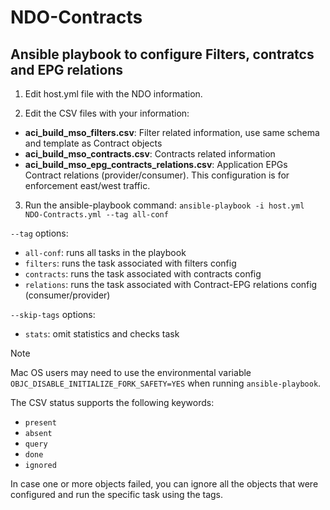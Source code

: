 # NDO-Contracts
## Ansible playbook to configure Filters, contratcs and EPG relations

1. Edit host.yml file with the NDO information.

2. Edit the CSV files with your information:

- **aci_build_mso_filters.csv**: Filter related information, use same schema and template as Contract objects
- **aci_build_mso_contracts.csv**: Contracts related information
- **aci_build_mso_epg_contracts_relations.csv**: Application EPGs Contract relations (provider/consumer). This configuration is for enforcement east/west traffic.

3. Run the ansible-playbook command: `ansible-playbook -i host.yml NDO-Contracts.yml --tag all-conf`

`--tag` options:
- `all-conf`: runs all tasks in the playbook
- `filters`: runs the task associated with filters config
- `contracts`: runs the task associated with contracts config
- `relations`: runs the task associated with Contract-EPG relations config (consumer/provider)

`--skip-tags` options:
- `stats`: omit statistics and checks task

> [!NOTE]
> Mac OS users may need to use the environmental variable `OBJC_DISABLE_INITIALIZE_FORK_SAFETY=YES` when running `ansible-playbook`.

The CSV status supports the following keywords:
- `present`
- `absent`
- `query`
- `done`
- `ignored`

In case one or more objects failed, you can ignore all the objects that were configured and run the specific task using the tags.
